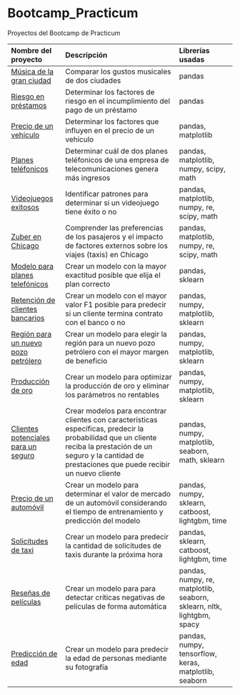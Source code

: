 # Bootcamp_Practicum
Proyectos del Bootcamp de Practicum

| Nombre del proyecto   | Descripción                          | Librerías usadas           |
| :-------------------- | :----------------------------------- |:---------------------------|
| [Música de la gran ciudad](https://github.com/MonicaDeN/Bootcamp_Practicum/blob/b117f7ca185293845ded5a407cc31da23c4c3b84/Proyecto_1) | Comparar los gustos musicales de dos ciudades | pandas |
| [Riesgo en préstamos](https://github.com/MonicaDeN/Bootcamp_Practicum/blob/b117f7ca185293845ded5a407cc31da23c4c3b84/Proyecto_2) | Determinar los factores de riesgo en el incumplimiento del pago de un préstamo | pandas |
| [Precio de un vehículo](https://github.com/MonicaDeN/Bootcamp_Practicum/blob/b117f7ca185293845ded5a407cc31da23c4c3b84/Proyecto_3) | Determinar los factores que influyen en el precio de un vehículo | pandas, matplotlib |
| [Planes teléfonicos](https://github.com/MonicaDeN/Bootcamp_Practicum/blob/b117f7ca185293845ded5a407cc31da23c4c3b84/Proyecto_4) | Determinar cuál de dos planes teléfonicos de una empresa de telecomunicaciones genera más ingresos | pandas, matplotlib, numpy, scipy, math |
| [Videojuegos exitosos](https://github.com/MonicaDeN/Bootcamp_Practicum/blob/b117f7ca185293845ded5a407cc31da23c4c3b84/Proyecto_5) | Identificar patrones para determinar si un videojuego tiene éxito o no | pandas, matplotlib, numpy, re, scipy, math |
| [Zuber en Chicago](https://github.com/MonicaDeN/Bootcamp_Practicum/blob/b117f7ca185293845ded5a407cc31da23c4c3b84/Proyecto_6) | Comprender las preferencias de los pasajeros y el impacto de factores externos sobre los viajes (taxis) en Chicago | pandas, matplotlib, numpy, re, scipy, math |
| [Modelo para planes telefónicos](https://github.com/MonicaDeN/Bootcamp_Practicum/blob/b117f7ca185293845ded5a407cc31da23c4c3b84/Proyecto_7) | Crear un modelo con la mayor exactitud posible que elija el plan correcto | pandas, sklearn |
| [Retención de clientes bancarios](https://github.com/MonicaDeN/Bootcamp_Practicum/blob/b117f7ca185293845ded5a407cc31da23c4c3b84/Proyecto_8) | Crear un modelo con el mayor valor F1 posible para predecir si un cliente termina contrato con el banco o no | pandas, numpy, matplotlib, sklearn |
| [Región para un nuevo pozo petrólero](https://github.com/MonicaDeN/Bootcamp_Practicum/blob/b117f7ca185293845ded5a407cc31da23c4c3b84/Proyecto_9) | Crear un modelo para elegir la región para un nuevo pozo petrólero con el mayor margen de beneficio | pandas, numpy, matplotlib, sklearn |
| [Producción de oro](https://github.com/MonicaDeN/Bootcamp_Practicum/blob/b117f7ca185293845ded5a407cc31da23c4c3b84/Proyecto_10) | Crear un modelo para optimizar la producción de oro y eliminar los parámetros no rentables | pandas, numpy, matplotlib, sklearn |
| [Clientes potenciales para un seguro](https://github.com/MonicaDeN/Bootcamp_Practicum/blob/b117f7ca185293845ded5a407cc31da23c4c3b84/Proyecto_11) | Crear modelos para encontrar clientes con características específicas, predecir la probabilidad que un cliente reciba la prestación de un seguro y la cantidad de prestaciones que puede recibir un nuevo cliente | pandas, numpy, matplotlib, seaborn, math, sklearn |
| [Precio de un automóvil](https://github.com/MonicaDeN/Bootcamp_Practicum/blob/b117f7ca185293845ded5a407cc31da23c4c3b84/Proyecto_12) | Crear un modelo para determinar el valor de mercado de un automóvil considerando el tiempo de entrenamiento y predicción del modelo | pandas, numpy, sklearn, catboost, lightgbm, time |
| [Solicitudes de taxi](https://github.com/MonicaDeN/Bootcamp_Practicum/blob/b117f7ca185293845ded5a407cc31da23c4c3b84/Proyecto_13) | Crear un modelo para predecir la cantidad de solicitudes de taxis durante la próxima hora | pandas, sklearn, catboost, lightgbm, time |
| [Reseñas de películas](https://github.com/MonicaDeN/Bootcamp_Practicum/blob/b117f7ca185293845ded5a407cc31da23c4c3b84/Proyecto_14) | Crear un modelo para para detectar críticas negativas de películas de forma automática | pandas, numpy, re, matplotlib, seaborn, sklearn, nltk, lightgbm, spacy |
| [Predicción de edad](https://github.com/MonicaDeN/Bootcamp_Practicum/blob/b117f7ca185293845ded5a407cc31da23c4c3b84/Proyecto_15) | Crear un modelo para predecir la edad de personas mediante su fotografía | pandas, numpy, tensorflow, keras, matplotlib, seaborn |